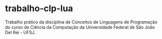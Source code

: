 # trabalho-clp-lua
Trabalho prático da disciplina de Conceitos de Linguagens de Programação do curso de Ciência da Computação da Universidade Federal de São João Del Rei -  UFSJ.
